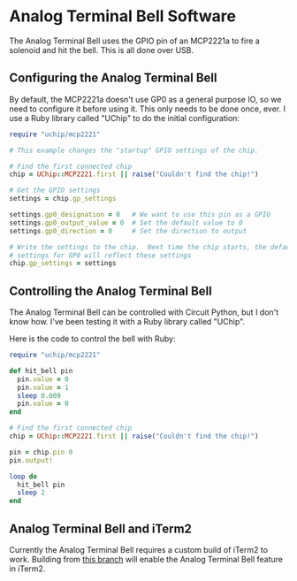 # Analog Terminal Bell Software

The Analog Terminal Bell uses the GPIO pin of an MCP2221a to fire a solenoid
and hit the bell.  This is all done over USB.

## Configuring the Analog Terminal Bell

By default, the MCP2221a doesn't use GP0 as a general purpose IO, so we need to
configure it before using it.  This only needs to be done once, ever.  I use a
Ruby library called "UChip" to do the initial configuration:

```ruby
require "uchip/mcp2221"

# This example changes the "startup" GPIO settings of the chip.

# Find the first connected chip
chip = UChip::MCP2221.first || raise("Couldn't find the chip!")

# Get the GPIO settings
settings = chip.gp_settings

settings.gp0_designation = 0   # We want to use this pin as a GPIO
settings.gp0_output_value = 0  # Set the default value to 0
settings.gp0_direction = 0     # Set the direction to output

# Write the settings to the chip.  Next time the chip starts, the default
# settings for GP0 will reflect these settings
chip.gp_settings = settings
```

## Controlling the Analog Terminal Bell

The Analog Terminal Bell can be controlled with Circuit Python, but I don't
know how.  I've been testing it with a Ruby library called "UChip".

Here is the code to control the bell with Ruby:

```ruby
require "uchip/mcp2221"

def hit_bell pin
  pin.value = 0
  pin.value = 1
  sleep 0.009
  pin.value = 0
end

# Find the first connected chip
chip = UChip::MCP2221.first || raise("Couldn't find the chip!")

pin = chip.pin 0
pin.output!

loop do
  hit_bell pin
  sleep 2
end
```

## Analog Terminal Bell and iTerm2

Currently the Analog Terminal Bell requires a custom build of iTerm2 to work.
Building from [this
branch](https://github.com/tenderlove/iTerm2/tree/analog-terminal-bell) will
enable the Analog Terminal Bell feature in iTerm2.

